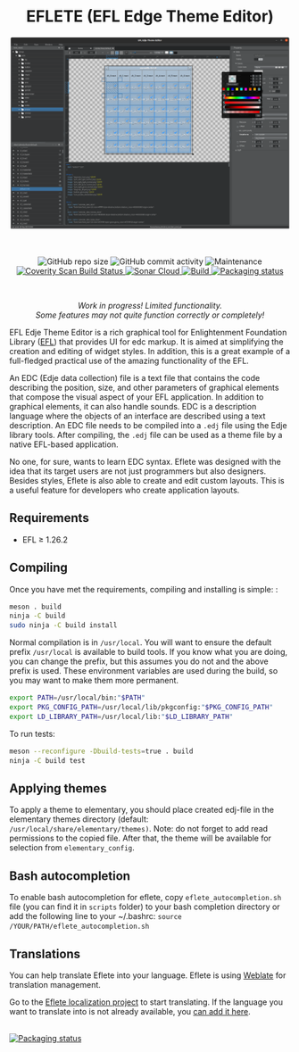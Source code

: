 <h1 align="center">EFLETE (EFL Edge Theme Editor)</h1>

<p align="center">
  <img src="./data/images/screenshot.png" border="0"></>
</p>

<br/>
<p align="center">
  <img alt="GitHub repo size" src="https://img.shields.io/github/repo-size/dimmus/eflete">
  <img alt="GitHub commit activity" src="https://img.shields.io/github/commit-activity/w/dimmus/eflete">
  <img alt="Maintenance" src="https://img.shields.io/maintenance/yes/2023">
  <a href="https://scan.coverity.com/projects/dimmus-eflete">
    <img alt="Coverity Scan Build Status" src="https://img.shields.io/coverity/scan/26855.svg"/>
  </a>
  <a href="https://github.com/dimmus/eflete/actions/workflows/build.yml">
    <img alt="Sonar Cloud" src="https://github.com/dimmus/eflete/actions/workflows/build.yml/badge.svg"/>
  </a>
  <a href="https://github.com/dimmus/eflete/actions/workflows/c-cpp.yml">
    <img alt="Build" src="https://github.com/dimmus/eflete/actions/workflows/c-cpp.yml/badge.svg"/>
  </a>
  <a href="https://repology.org/project/eflete/versions">
    <img src="https://repology.org/badge/tiny-repos/eflete.svg" alt="Packaging status">
  </a>
</p>
<br/>

<p align="center">
  <i>Work in progress! Limited functionality.<br/>Some features may not quite function correctly or completely!</i>
</p>

EFL Edje Theme Editor is a rich graphical tool for Enlightenment Foundation Library ([EFL](https://www.enlightenment.org/about-efl)) that provides UI for edc markup. It is aimed at simplifying the creation and editing of widget styles. In addition, this is a great example of a full-fledged practical use of the amazing functionality of the EFL.

An EDC (Edje data collection) file is a text file that contains the code describing the position, size, and other parameters of graphical elements that compose the visual aspect of your EFL application. In addition to graphical elements, it can also handle sounds. EDC is a description language where the objects of an interface are described using a text description. An EDC file needs to be compiled into a `.edj` file using the Edje library tools. After compiling, the `.edj` file can be used as a theme file by a native EFL-based application.

No one, for sure, wants to learn EDC syntax. Eflete was designed with the idea that its target users are not just programmers but also designers. Besides styles, Eflete is also able to create and edit custom layouts. This is a useful feature for developers who create application layouts.

## Requirements

   * EFL ≥ 1.26.2

<!-- ([git](https://git.enlightenment.org/enlightenment/efl)) -->

## Compiling

Once you have met the requirements, compiling and installing is simple:
:

```sh
meson . build
ninja -C build
sudo ninja -C build install
```

Normal compilation is in `/usr/local`. You will want to ensure the default prefix `/usr/local` is available to build tools. If you know what you are doing, you can change the prefix, but this assumes you do not and the above prefix is used. These environment variables are used during the build, so you may want to make them more permanent.
```sh
export PATH=/usr/local/bin:"$PATH"
export PKG_CONFIG_PATH=/usr/local/lib/pkgconfig:"$PKG_CONFIG_PATH"
export LD_LIBRARY_PATH=/usr/local/lib:"$LD_LIBRARY_PATH"
```

To run tests:
```sh
meson --reconfigure -Dbuild-tests=true . build 
ninja -C build test
```
## Applying themes

To apply a theme to elementary, you should place created edj-file in the elementary themes directory (default: `/usr/local/share/elementary/themes)`. Note: do not forget to add read permissions to the copied file. After that, the theme will be available for selection from `elementary_config`.

## Bash autocompletion

To enable bash autocompletion for eflete, copy `eflete_autocompletion.sh` file (you can find it in `scripts` folder) to your
bash completion directory or add the following line to your ~/.bashrc:
`source /YOUR/PATH/eflete_autocompletion.sh`

## Translations
You can help translate Eflete into your language. Eflete is using
[Weblate](https://weblate.org/) for translation management.

Go to the [Eflete localization project](https://hosted.weblate.org/projects/eflete/eflete/)
to start translating. If the language you want to translate into is not already
available, you [can add it here](https://hosted.weblate.org/new-lang/eflete/eflete/).

<br/>
<a href="https://repology.org/project/eflete/versions">
    <img src="https://repology.org/badge/vertical-allrepos/eflete.svg" alt="Packaging status">
</a>

